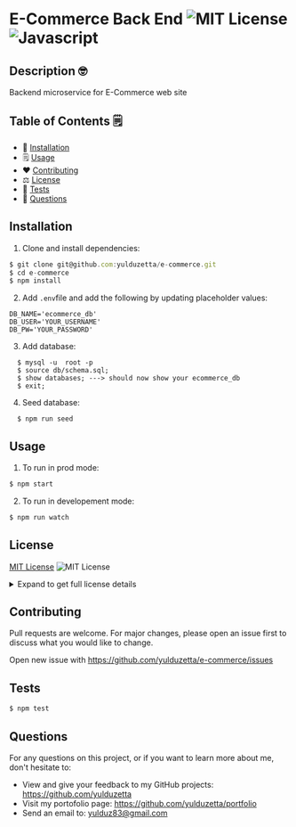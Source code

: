 # E-Commerce Back End ![MIT License](https://img.shields.io/badge/mit-brightgreen) ![Javascript](https://img.shields.io/github/languages/top/nielsenjared/badmath)

## Description 🤓

Backend microservice for E-Commerce web site

## Table of Contents 🗒️

- 🔧 [Installation](#installation)
- 🗒️ [Usage](#usage)
- ❤️ [Contributing](#contributing)
- ⚖️ [License](#license)
- 🧐 [Tests](#tests)
- 📩 [Questions](#questions)

## Installation

1. Clone and install dependencies:

```typescript
$ git clone git@github.com:yulduzetta/e-commerce.git
$ cd e-commerce
$ npm install
```

2. Add `.env`file and add the following by updating placeholder values:

```
DB_NAME='ecommerce_db'
DB_USER='YOUR_USERNAME'
DB_PW='YOUR_PASSWORD'
```

3. Add database:

```
  $ mysql -u  root -p
  $ source db/schema.sql;
  $ show databases; ---> should now show your ecommerce_db
  $ exit;
```

4. Seed database:

```
  $ npm run seed
```

## Usage

1. To run in prod mode:

```typescript
$ npm start
```

2. To run in developement mode:

```typescript
$ npm run watch
```

## License

<a href="http://choosealicense.com/licenses/mit/" target="_blank">MIT License</a> ![MIT License](https://img.shields.io/badge/mit-brightgreen)

  <details close>
  <summary>Expand to get full license details</summary>
  <p>MIT License

Copyright (c) [2021] [Yulduz Ibrahim (yulduzetta)]

Permission is hereby granted, free of charge, to any person obtaining a copy
of this software and associated documentation files (the "Software"), to deal
in the Software without restriction, including without limitation the rights
to use, copy, modify, merge, publish, distribute, sublicense, and/or sell
copies of the Software, and to permit persons to whom the Software is
furnished to do so, subject to the following conditions:

The above copyright notice and this permission notice shall be included in all
copies or substantial portions of the Software.

THE SOFTWARE IS PROVIDED "AS IS", WITHOUT WARRANTY OF ANY KIND, EXPRESS OR
IMPLIED, INCLUDING BUT NOT LIMITED TO THE WARRANTIES OF MERCHANTABILITY,
FITNESS FOR A PARTICULAR PURPOSE AND NONINFRINGEMENT. IN NO EVENT SHALL THE
AUTHORS OR COPYRIGHT HOLDERS BE LIABLE FOR ANY CLAIM, DAMAGES OR OTHER
LIABILITY, WHETHER IN AN ACTION OF CONTRACT, TORT OR OTHERWISE, ARISING FROM,
OUT OF OR IN CONNECTION WITH THE SOFTWARE OR THE USE OR OTHER DEALINGS IN THE
SOFTWARE.

</p>
  </details> 
    
  
## Contributing
Pull requests are welcome. For major changes, please open an issue first to discuss what you would like to change.

Open new issue with https://github.com/yulduzetta/e-commerce/issues

## Tests

```typescript
$ npm test
```

## Questions

For any questions on this project, or if you want to learn more about me, don't hesitate to:

- View and give your feedback to my GitHub projects: https://github.com/yulduzetta
- Visit my portofolio page: https://github.com/yulduzetta/portfolio
- Send an email to: yulduz83@gmail.com
